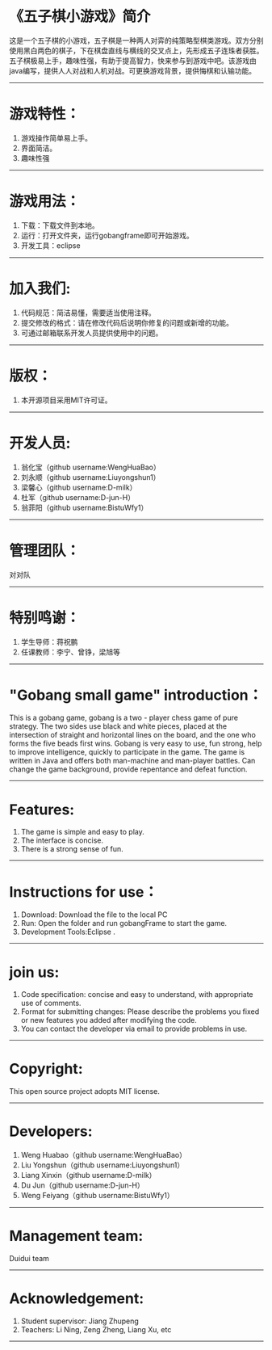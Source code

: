 # 《五子棋小游戏》简介
这是一个五子棋的小游戏，五子棋是一种两人对弈的纯策略型棋类游戏。双方分别使用黑白两色的棋子，下在棋盘直线与横线的交叉点上，先形成五子连珠者获胜。五子棋极易上手，趣味性强，有助于提高智力，快来参与到游戏中吧。该游戏由java编写，提供人人对战和人机对战。可更换游戏背景，提供悔棋和认输功能。
***
# 游戏特性：
1. 游戏操作简单易上手。
2. 界面简洁。
3. 趣味性强
***
# 游戏用法：
1. 下载：下载文件到本地。
2. 运行：打开文件夹，运行gobangframe即可开始游戏。
3. 开发工具：eclipse
***
# 加入我们:
1. 代码规范：简洁易懂，需要适当使用注释。
2. 提交修改的格式：请在修改代码后说明你修复的问题或新增的功能。
3. 可通过邮箱联系开发人员提供使用中的问题。
***
# 版权：
1. 本开源项目采用MIT许可证。
***
# 开发人员:
1. 翁化宝（github username:WengHuaBao）
2. 刘永顺（github username:Liuyongshun1）
3. 梁馨心（github username:D-milk）
4. 杜军（github username:D-jun-H）
5. 翁菲阳（github username:BistuWfy1）
***
# 管理团队：
对对队
***
# 特别鸣谢：
1. 学生导师：蒋祝鹏
2. 任课教师：李宁、曾铮，梁旭等
***
# "Gobang small game" introduction：
This is a gobang game, gobang is a two - player chess game of pure strategy.  The two sides use black and white pieces, placed at the intersection of straight and horizontal lines on the board, and the one who forms the five beads first wins.  Gobang is very easy to use, fun strong, help to improve intelligence, quickly to participate in the game.  The game is written in Java and offers both man-machine and man-player battles.  Can change the game background, provide repentance and defeat function.
***
# Features:
1. The game is simple and easy to play.
2. The interface is concise.
3. There is a strong sense of fun.
***
# Instructions for use：
1. Download: Download the file to the local PC
2. Run: Open the folder and run gobangFrame to start the game.  
3. Development Tools:Eclipse .
***
# join us:
1. Code specification: concise and easy to understand, with appropriate use of comments. 
2. Format for submitting changes: Please describe the problems you fixed or new features you added after modifying the code.  
3. You can contact the developer via email to provide problems in use. 
***
# Copyright:
This open source project adopts MIT license.
***
# Developers:
1. Weng Huabao（github username:WengHuaBao）
2. Liu Yongshun（github username:Liuyongshun1）
3. Liang Xinxin（github username:D-milk）
4. Du Jun（github username:D-jun-H）
5. Weng Feiyang（github username:BistuWfy1）
***
# Management team:  
Duidui team
***
# Acknowledgement:
1. Student supervisor: Jiang Zhupeng  
2. Teachers: Li Ning, Zeng Zheng, Liang Xu, etc 
***

